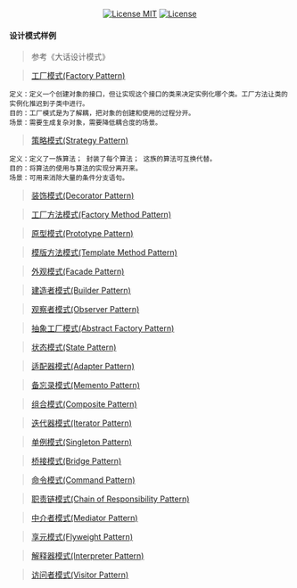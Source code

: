 <p align="center">
  <a href="https://www.skillnull.com"><img src="https://skillnull.com/others/images/brand/MIT.svg" alt="License MIT"></a>
    <a href="https://996.icu"><img src="https://img.shields.io/badge/link-996.icu-red.svg" alt="License"></a>
</p>

#### 设计模式样例

> 参考《大话设计模式》

> [工厂模式(Factory Pattern)](/Example/Factory-Pattern.js)

    定义：定义一个创建对象的接口，但让实现这个接口的类来决定实例化哪个类。工厂方法让类的实例化推迟到子类中进行。  
    目的：工厂模式是为了解耦，把对象的创建和使用的过程分开。
    场景：需要生成复杂对象，需要降低耦合度的场景。
    
> [策略模式(Strategy Pattern)](/Example/Strategy-Pattern.js)

    定义：定义了一族算法； 封装了每个算法； 这族的算法可互换代替。
    目的：将算法的使用与算法的实现分离开来。
    场景：可用来消除大量的条件分支语句。

> [装饰模式(Decorator Pattern)](/Example/Decorator-Pattern.js)

> [工厂方法模式(Factory Method Pattern)](/Example/Factory-Method-Pattern.js)

> [原型模式(Prototype Pattern)](/Example/Prototype-Pattern.js)

> [模版方法模式(Template Method Pattern)](/Example/Template-Method-Pattern.js)

> [外观模式(Facade Pattern)](/Example/Facade-Pattern.js)

> [建造者模式(Builder Pattern)](/Example/Builder-Pattern.js)

> [观察者模式(Observer Pattern)](/Example/Observer-Pattern.js)

> [抽象工厂模式(Abstract Factory Pattern)](/Example/Abstract-Factory-Pattern.js)

> [状态模式(State Pattern)](/Example/State-Pattern.js)

> [适配器模式(Adapter Pattern)](/Example/Adapter-Pattern.js)

> [备忘录模式(Memento Pattern)](/Example/Memento-Pattern.js)

> [组合模式(Composite Pattern)](/Example/Composite-Pattern.js)

> [迭代器模式(Iterator Pattern)](/Example/Iterator-Pattern.js)

> [单例模式(Singleton Pattern)](/Example/Singleton-Pattern.js)

> [桥接模式(Bridge Pattern)](/Example/Bridge-Pattern.js)

> [命令模式(Command Pattern)](/Example/Command-Pattern.js)

> [职责链模式(Chain of Responsibility Pattern)](/Example/Chain-Of-Responsibility-Pattern.js)

> [中介者模式(Mediator Pattern)](/Example/Memento-Pattern.js)

> [享元模式(Flyweight Pattern)](/Example/Flyweight-Pattern.js)

> [解释器模式(Interpreter Pattern)](/Example/Iterator-Pattern.js)

> [访问者模式(Visitor Pattern)](/Example/Visitor-Pattern.js)